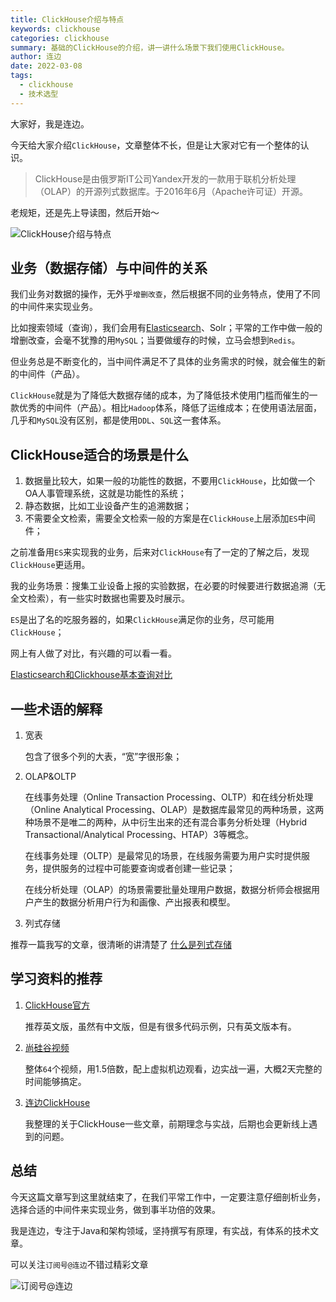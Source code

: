 ```yaml
---
title: ClickHouse介绍与特点
keywords: clickhouse
categories: clickhouse
summary: 基础的ClickHouse的介绍，讲一讲什么场景下我们使用ClickHouse。
author: 连边
date: 2022-03-08
tags:
  - clickhouse
  - 技术选型
---
```


大家好，我是连边。



今天给大家介绍`ClickHouse`，文章整体不长，但是让大家对它有一个整体的认识。

>  ClickHouse是由俄罗斯IT公司Yandex开发的一款用于联机分析处理（OLAP）的开源列式数据库。于2016年6月（Apache许可证）开源。



老规矩，还是先上导读图，然后开始～

![ClickHouse介绍与特点](http://mkstatic.lianbian.net/202203082153007.png)



## 业务（数据存储）与中间件的关系

我们业务对数据的操作，无外乎`增删改查`，然后根据不同的业务特点，使用了不同的中间件来实现业务。

比如搜索领域（查询），我们会用有[Elasticsearch](https://www.elastic.co/)、Solr；平常的工作中做一般的增删改查，会毫不犹豫的用`MySQL`；当要做缓存的时候，立马会想到`Redis`。

但业务总是不断变化的，当中间件满足不了具体的业务需求的时候，就会催生的新的中间件（产品）。

`ClickHouse`就是为了降低大数据存储的成本，为了降低技术使用门槛而催生的一款优秀的中间件（产品）。相比`Hadoop`体系，降低了运维成本；在使用语法层面，几乎和`MySQL`没有区别，都是使用`DDL`、`SQL`这一套体系。



## ClickHouse适合的场景是什么

1. 数据量比较大，如果一般的功能性的数据，不要用`ClickHouse`，比如做一个OA人事管理系统，这就是功能性的系统；
2. 静态数据，比如工业设备产生的追溯数据；
3. 不需要全文检索，需要全文检索一般的方案是在`ClickHouse`上层添加`ES`中间件；

之前准备用`ES`来实现我的业务，后来对`ClickHouse`有了一定的了解之后，发现`ClickHouse`更适用。

我的业务场景：搜集工业设备上报的实验数据，在必要的时候要进行数据追溯（无全文检索），有一些实时数据也需要及时展示。

`ES`是出了名的吃服务器的，如果`ClickHouse`满足你的业务，尽可能用`ClickHouse`；

网上有人做了对比，有兴趣的可以看一看。

[Elasticsearch和Clickhouse基本查询对比](https://zhuanlan.zhihu.com/p/353296392)



## 一些术语的解释

1. 宽表

   包含了很多个列的大表，“宽”字很形象；

2. OLAP&OLTP

   在线事务处理（Online Transaction Processing、OLTP）和在线分析处理（Online Analytical Processing、OLAP）是数据库最常见的两种场景，这两种场景不是唯二的两种，从中衍生出来的还有混合事务分析处理（Hybrid Transactional/Analytical Processing、HTAP）3等概念。

   在线事务处理（OLTP）是最常见的场景，在线服务需要为用户实时提供服务，提供服务的过程中可能要查询或者创建一些记录；

   在线分析处理（OLAP）的场景需要批量处理用户数据，数据分析师会根据用户产生的数据分析用户行为和画像、产出报表和模型。

3. 列式存储

推荐一篇我写的文章，很清晰的讲清楚了 [什么是列式存储](https://mp.weixin.qq.com/s/AHuzT_k2XhF5HVEACOl1-w)



## 学习资料的推荐

1. [ClickHouse官方](https://clickhouse.com/docs/en/) 

   推荐英文版，虽然有中文版，但是有很多代码示例，只有英文版本有。

2. [尚硅谷视频](https://www.bilibili.com/video/BV1Yh411z7os?p=1)

   整体`64`个视频，用1.5倍数，配上虚拟机边观看，边实战一遍，大概2天完整的时间能够搞定。

3. [连边ClickHouse](https://www.lianbian.net/categories/clickhouse/)

   我整理的关于ClickHouse一些文章，前期理念与实战，后期也会更新线上遇到的问题。



## 总结

今天这篇文章写到这里就结束了，在我们平常工作中，一定要注意仔细剖析业务，选择合适的中间件来实现业务，做到事半功倍的效果。

我是连边，专注于Java和架构领域，坚持撰写有原理，有实战，有体系的技术文章。

可以关注`订阅号@连边`不错过精彩文章

![订阅号@连边](http://mkstatic.lianbian.net/202203082207503.jpg)